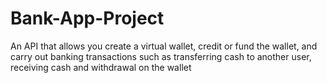 # Bank-App-Project
An API that allows you create a virtual wallet, credit or fund the wallet, and carry out banking transactions such as transferring cash to another user, receiving cash and withdrawal on the wallet
